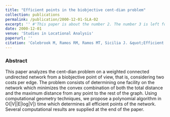```yaml
---
title: "Efficient points in the biobjective cent-dian problem"
collection: publications
permalink: /publication/2000-12-01-SLA-02
excerpt: '' #'This paper is about the number 2. The number 3 is left for future work.'
date: 2000-12-01
venue: 'Studies in Locational Analysis'
paperurl: ''
citation: 'Colebrook M, Ramos RM, Ramos MT, Sicilia J. &quot;Efficient points in the biobjective cent-dian problem&quot;. <i>Studies in Locational Analysis</i> 15, 1–16 (2000)' #'Your Name, You. (2010). &quot;Paper Title Number 2.&quot; <i>Journal 1</i>. 1(2).'
---
```

### Abstract
This paper analyzes the cent-dian problem on a weighted connected undirected network from a biobjective point of view, that is, considering two costs per edge. The problem consists of determining one facility on the network which minimizes the convex combination of both the total distance and the maximum distance from any point to the rest of the graph. Using computational geometry techniques, we propose a polynomial algorithm in O(|V||E|log|V|) time which determines all efficient points of the network. Several computational results are supplied at the end of the paper.
